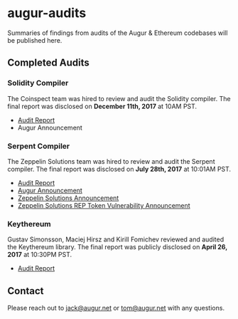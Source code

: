 # augur-audits

Summaries of findings from audits of the Augur & Ethereum codebases will be published here.


## Completed Audits

### Solidity Compiler
The Coinspect team was hired to review and audit the Solidity compiler. The final report was disclosed on **December 11th, 2017** at 10AM PST. 

- [Audit Report]((https://github.com/tomkysar/augur-audits/blob/master/solidity-compilier/Coinspect%20-%20Solidity%20Compiler%20Audit%20v1.0.pdf)) 
- Augur Announcement

### Serpent Compiler
The Zeppelin Solutions team was hired to review and audit the Serpent compiler. The final report was disclosed on **July 28th, 2017** at 10:01AM PST.

- [Audit Report]((https://github.com/tomkysar/augur-audits/blob/master/serpent-compilier/Zeppelin%20Solutions%20-%20Serpent%20Compiler%20Audit%20v1.0.0.pdf))
- [Augur Announcement](https://medium.com/@AugurProject/serpent-compiler-vulnerability-rep-solidity-migration-5d91e4ae90dd)
- [Zeppelin Solutions Announcement](https://blog.zeppelin.solutions/serpent-compiler-audit-3095d1257929)
- [Zeppelin Solutions REP Token Vulnerability Announcement](https://blog.zeppelin.solutions/augur-rep-token-critical-vulnerability-disclosure-3d8bdffd79d2)

### Keythereum 
Gustav Simonsson, Maciej Hirsz and Kirill Fomichev reviewed and audited the Keythereum library. The final report was publicly disclosed on **April 26, 2017** at 10:30PM PST.

- [Audit Report](https://github.com/tomkysar/augur-audits/blob/master/keythereum/keythereum-audit.md)



## Contact

Please reach out to [jack@augur.net](mailto:jack@augur.net) or [tom@augur.net](mailto:tom@augur.net) with any questions. 